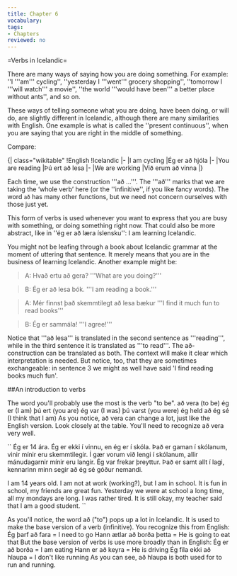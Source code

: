```yaml
---
title: Chapter 6
vocabulary:
tags:
- Chapters
reviewed: no
---
```


=Verbs in Icelandic=

There are many ways of saying how you are doing something. For example: ''I '''am''' cycling'', ''yesterday I '''went''' grocery shopping'', ''tomorrow I '''will watch''' a movie'', ''the world '''would have been''' a better place without ants'', and so on.

These ways of telling someone what you are doing, have been doing, or will do, are slightly different in Icelandic, although there are many similarities with English. One example is what is called the ''present continuous'', when you are saying that you are right in the middle of something.

Compare:

{| class="wikitable"
!English
!Icelandic
|-
|I am cycling
|Ég er að hjóla
|-
|You are reading
|Þú ert að lesa
|-
|We are working
|Við erum að vinna
|}

Each time, we use the construction '''að …'''. The '''að''' marks that we are taking the ‘whole verb’ here (or the ''infinitive'', if you like fancy words). The word <code>að</code> has many other functions, but we need not concern ourselves with those just yet.

This form of verbs is used whenever you want to express that you are busy with something, or doing something right now. That could also be more abstract, like in ''ég er að læra íslensku'': I am learning Icelandic. <!-- LM make this into a little dialogue? would make the context clearer -->

You might not be leafing through a book about Icelandic grammar at the moment of uttering that sentence. It merely means that you are in the business of learning Icelandic. Another example might be:

<!-- LM I need to find a nicer form to represent dialogues but I don't want to bother right now. Also this dialogue is horribly stifled. I want to show that there are 2 ways to translate the infinitive case to English; please insert a better example if possible. -->

> A: Hvað ertu að gera? '''What are you doing?'''

> B: Ég er að lesa bók. '''I am reading a book.'''

> A: Mér finnst það skemmtilegt að lesa bækur '''I find it much fun to read books'''

> B: Ég er sammála! '''I agree!'''

Notice that '''að lesa''' is translated in the second sentence as '''reading''', while in the third sentence it is translated as '''to read'''. The að-construction can be translated as both. The context will make it clear which interpretation is needed. But notice, too, that they are sometimes exchangeable: in sentence 3 we might as well have said 'I find reading books much fun'.

##An introduction to verbs

The word you'll probably use the most is the verb "to be".
að vera (to be)
ég er (I am)
þú ert (you are)
ég var (I was)
þú varst (you were)
ég held að ég sé (I think that I am)
As you notice, að vera can change a lot, just like the English version.
Look closely at the table. You'll need to recognize að vera very well.

``
Ég er 14 ára. Ég er ekki í vinnu, en ég er í skóla. Það er gaman í skólanum, vinir mínir eru skemmtilegir. Í gær vorum við lengi í skólanum, allir mánudagarnir mínir eru langir. Ég var frekar þreyttur. Það er samt allt í lagi, kennarinn minn segir að ég sé góður nemandi.

I am 14 years old. I am not at work (working?), but I am in school. It is fun in school, my friends are great fun. Yesterday we were at school a long time, all my mondays are long. I was rather tired. It is still okay, my teacher said that I am a good student.
``

As you'll notice, the word að ("to") pops up a lot in Icelandic. It is used to make the base version of a verb (infinitive). You recognize this from English:
Ég þarf að fara = I need to go
Hann ætlar að borða þetta = He is going to eat that
But the base version of verbs is use more broadly than in English:
Ég er að borða = I am eating
Hann er að keyra = He is driving
Ég fíla ekki að hlaupa = I don't like running
As you can see, að hlaupa is both used for to run and running.

